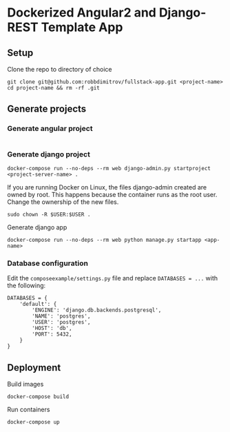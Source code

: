 # Dockerized Angular2 and Django-REST Template App

## Setup

Clone the repo to directory of choice

```
git clone git@github.com:robbdimitrov/fullstack-app.git <project-name>
cd project-name && rm -rf .git
```

## Generate projects

### Generate angular project

```

```

### Generate django project

```
docker-compose run --no-deps --rm web django-admin.py startproject <project-server-name> .
```

If you are running Docker on Linux, the files django-admin created are owned by root. 
This happens because the container runs as the root user. Change the ownership of the new files.

```
sudo chown -R $USER:$USER .
```

Generate django app

```
docker-compose run --no-deps --rm web python manage.py startapp <app-name>
```

### Database configuration

Edit the `composeexample/settings.py` file and replace `DATABASES = ...` with the following:

```
DATABASES = {
    'default': {
        'ENGINE': 'django.db.backends.postgresql',
        'NAME': 'postgres',
        'USER': 'postgres',
        'HOST': 'db',
        'PORT': 5432,
    }
}
```

## Deployment

Build images

```
docker-compose build
```

Run containers

```
docker-compose up
```
